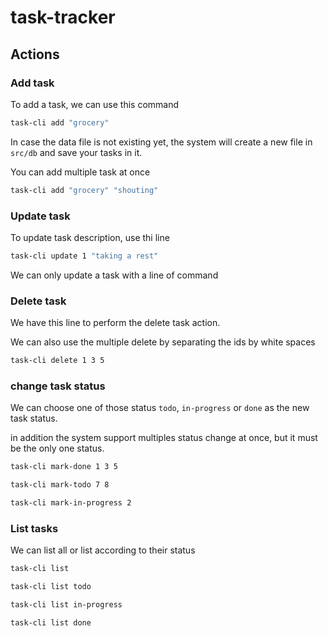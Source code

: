 # task-tracker

## Actions

### Add task

To add a task, we can use this command

```bash
task-cli add "grocery"
```

In case the data file is not existing yet, the system will create a new file in `src/db` and save your tasks in it.

You can add multiple task at once

```bash
task-cli add "grocery" "shouting"
```

### Update task

To update task description, use thi line

```bash
task-cli update 1 "taking a rest"
```

We can only update a task with a line of command

### Delete task

We have this line to perform the delete task action.

We can also use the multiple delete by separating the ids by white spaces

```bash
task-cli delete 1 3 5
```

### change task status

We can choose one of those status `todo`, `in-progress` or `done` as the new task status.

in addition the system support multiples status change at once, but it must be the only one status.

```bash
task-cli mark-done 1 3 5
```

```bash
task-cli mark-todo 7 8
```

```bash
task-cli mark-in-progress 2
```

### List tasks

We can list all or list according to their status

```bash
task-cli list
```

```bash
task-cli list todo
```

```bash
task-cli list in-progress
```

```bash
task-cli list done
```